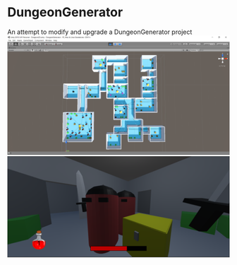 # DungeonGenerator
An attempt to modify and upgrade a DungeonGenerator project
![alt text](screenshots/NavMesh.PNG "Demonstration of the project level generation")
![alt text](screenshots/GamePlay.png "Demonstration of the project gameplay prototype")
